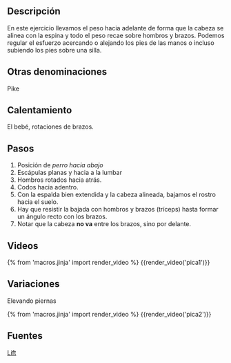 ## Descripción

En este ejercicio llevamos el peso hacia adelante de forma que la cabeza se alinea con la espina y todo el peso recae sobre hombros y brazos. Podemos regular el esfuerzo acercando o alejando los pies de las manos o incluso subiendo los pies sobre una silla.

## Otras denominaciones

Pike

## Calentamiento

El bebé, rotaciones de brazos.

## Pasos

1. Posición de *perro hacia abajo*
2. Escápulas planas y hacia a la lumbar
3. Hombros rotados hacia atrás.
4. Codos hacia adentro.
5. Con la espalda bien extendida y la cabeza alineada, bajamos el rostro hacia el suelo.
6. Hay que resistir la bajada con hombros y brazos (tríceps) hasta formar un ángulo recto con los brazos.
7. Notar que la cabeza **no va** entre los brazos, sino por delante.

## Videos

{% from 'macros.jinja' import render_video %}
{{render_video('pica1')}}

## Variaciones

Elevando piernas

{% from 'macros.jinja' import render_video %}
{{render_video('pica2')}}

## Fuentes

[Lift](/varios/fuentes/#lift)